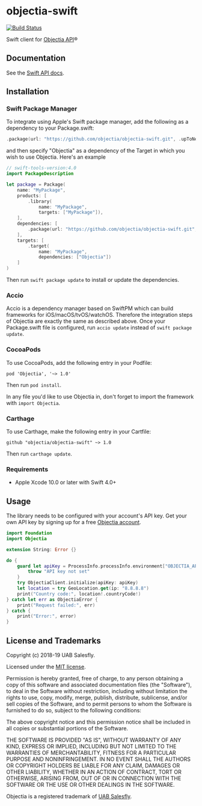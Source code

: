 # objectia-swift 
[![Build Status](https://travis-ci.org/objectia/objectia-swift.svg?branch=master)](https://travis-ci.org/objectia/objectia-swift) 

Swift client for [Objectia API](https://objectia.com)&reg;


## Documentation

See the [Swift API docs](https://docs.objectia.com/swift/).


## Installation

### Swift Package Manager

To integrate using Apple's Swift package manager, add the following as a dependency to your Package.swift:

```swift
.package(url: "https://github.com/objectia/objectia-swift.git", .upToNextMajor(from: "1.0.0"))
```

and then specify "Objectia" as a dependency of the Target in which you wish to use Objectia. Here's an example 

```swift
// swift-tools-version:4.0 
import PackageDescription

let package = Package(
    name: "MyPackage",
    products: [
        .library(
            name: "MyPackage",
            targets: ["MyPackage"]),
    ],
    dependencies: [
        .package(url: "https://github.com/objectia/objectia-swift.git", .upToNextMajor(from: "1.0.0"))
    ],
    targets: [
        .target(
            name: "MyPackage",
            dependencies: ["Objectia"])
    ]
)
```

Then run <code>swift package update</code> to install or update the dependencies.


### Accio

Accio is a dependency manager based on SwiftPM which can build frameworks for iOS/macOS/tvOS/watchOS. Therefore the integration steps of Objectia are exactly the same as described above. Once your Package.swift file is configured, run <code>accio update</code> instead of <code>swift package update</code>.


### CocoaPods

To use CocoaPods, add the following entry in your Podfile:

```
pod 'Objectia', '~> 1.0'
```

Then run <code>pod install</code>.

In any file you'd like to use Objectia in, don't forget to import the framework with <code>import Objectia</code>.


### Carthage

To use Carthage, make the following entry in your Cartfile:

```
github "objectia/objectia-swift" ~> 1.0
```

Then run <code>carthage update</code>.


### Requirements

* Apple Xcode 10.0 or later with Swift 4.0+


## Usage

The library needs to be configured with your account's API key. Get your own API key by signing up for a free [Objectia account](https://objectia.com).

```swift
import Foundation
import Objectia

extension String: Error {}

do {
    guard let apiKey = ProcessInfo.processInfo.environment["OBJECTIA_APIKEY"] else {
        throw "API key not set"
    }
    try ObjectiaClient.initialize(apiKey: apiKey) 
    let location = try GeoLocation.get(ip: "8.8.8.8")
    print("Country code:", location!.countryCode!)
} catch let err as ObjectiaError {
    print("Request failed:", err) 
} catch {
    print("Error:", error) 
}
```


## License and Trademarks

Copyright (c) 2018-19 UAB Salesfly.

Licensed under the [MIT license](https://en.wikipedia.org/wiki/MIT_License). 

Permission is hereby granted, free of charge, to any person obtaining a copy
of this software and associated documentation files (the "Software"), to deal
in the Software without restriction, including without limitation the rights
to use, copy, modify, merge, publish, distribute, sublicense, and/or sell
copies of the Software, and to permit persons to whom the Software is
furnished to do so, subject to the following conditions:

The above copyright notice and this permission notice shall be included in all
copies or substantial portions of the Software.

THE SOFTWARE IS PROVIDED "AS IS", WITHOUT WARRANTY OF ANY KIND, EXPRESS OR
IMPLIED, INCLUDING BUT NOT LIMITED TO THE WARRANTIES OF MERCHANTABILITY,
FITNESS FOR A PARTICULAR PURPOSE AND NONINFRINGEMENT. IN NO EVENT SHALL THE
AUTHORS OR COPYRIGHT HOLDERS BE LIABLE FOR ANY CLAIM, DAMAGES OR OTHER
LIABILITY, WHETHER IN AN ACTION OF CONTRACT, TORT OR OTHERWISE, ARISING FROM,
OUT OF OR IN CONNECTION WITH THE SOFTWARE OR THE USE OR OTHER DEALINGS IN THE
SOFTWARE.

Objectia is a registered trademark of [UAB Salesfly](https://www.salesfly.com). 
